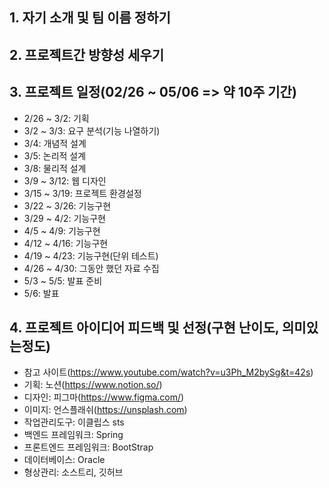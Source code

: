 ## 1. 자기 소개 및 팀 이름 정하기

## 2. 프로젝트간 방향성 세우기

## 3. 프로젝트 일정(02/26 ~ 05/06 => 약 10주 기간)

- 2/26 ~ 3/2: 기획
- 3/2 ~ 3/3: 요구 분석(기능 나열하기)
- 3/4: 개념적 설계
- 3/5: 논리적 설계
- 3/8: 물리적 설계
- 3/9 ~ 3/12: 웹 디자인
- 3/15 ~ 3/19: 프로젝트 환경설정
- 3/22 ~ 3/26: 기능구현
- 3/29 ~ 4/2: 기능구현
- 4/5 ~ 4/9: 기능구현
- 4/12 ~ 4/16: 기능구현
- 4/19 ~ 4/23: 기능구현(단위 테스트)
- 4/26 ~ 4/30: 그동안 했던 자료 수집
- 5/3 ~ 5/5: 발표 준비
- 5/6: 발표  

## 4. 프로젝트 아이디어 피드백 및 선정(구현 난이도, 의미있는정도)

* 참고 사이트(https://www.youtube.com/watch?v=u3Ph_M2bySg&t=42s)
* 기획: 노션(https://www.notion.so/)
* 디자인: 피그마(https://www.figma.com/)
* 이미지: 언스플래쉬(https://unsplash.com)
* 작업관리도구: 이클립스 sts
* 백엔드 프레임워크: Spring
* 프론트엔드 프레임워크: BootStrap
* 데이터베이스: Oracle
* 형상관리: 소스트리, 깃허브
